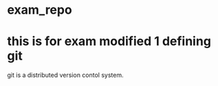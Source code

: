 # exam_repo
this is for exam
modified 1
defining git
============
git is a distributed version contol system. 
